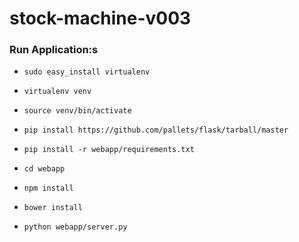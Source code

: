 # stock-machine-v003

### Run Application:s
- `sudo easy_install virtualenv`
- `virtualenv venv`
- `source venv/bin/activate`
- `pip install https://github.com/pallets/flask/tarball/master`
- `pip install -r webapp/requirements.txt`

- `cd webapp`
- `npm install`
- `bower install`

- `python webapp/server.py`